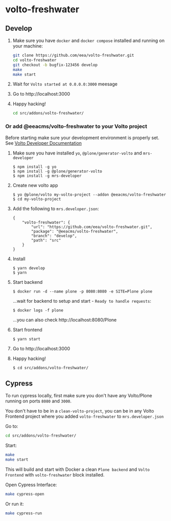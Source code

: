 # volto-freshwater

## Develop

1. Make sure you have `docker` and `docker compose` installed and running on your machine:

    ```Bash
    git clone https://github.com/eea/volto-freshwater.git
    cd volto-freshwater
    git checkout -b bugfix-123456 develop
    make
    make start
    ```

1. Wait for `Volto started at 0.0.0.0:3000` meesage

1. Go to http://localhost:3000

1.  Happy hacking!

    ```Bash
    cd src/addons/volto-freshwater/
    ```

### Or add @eeacms/volto-freshwater to your Volto project

Before starting make sure your development environment is properly set. See [Volto Developer Documentation](https://docs.voltocms.com/getting-started/install/)

1.  Make sure you have installed `yo`, `@plone/generator-volto` and `mrs-developer`

        $ npm install -g yo
        $ npm install -g @plone/generator-volto
        $ npm install -g mrs-developer

1.  Create new volto app

        $ yo @plone/volto my-volto-project --addon @eeacms/volto-freshwater
        $ cd my-volto-project

1.  Add the following to `mrs.developer.json`:

        {
            "volto-freshwater": {
                "url": "https://github.com/eea/volto-freshwater.git",
                "package": "@eeacms/volto-freshwater",
                "branch": "develop",
                "path": "src"
            }
        }

1.  Install

        $ yarn develop
        $ yarn

1.  Start backend

        $ docker run -d --name plone -p 8080:8080 -e SITE=Plone plone

    ...wait for backend to setup and start - `Ready to handle requests`:

        $ docker logs -f plone

    ...you can also check http://localhost:8080/Plone

1.  Start frontend

        $ yarn start

1.  Go to http://localhost:3000

1.  Happy hacking!

        $ cd src/addons/volto-freshwater/

## Cypress

To run cypress locally, first make sure you don't have any Volto/Plone running on ports `8080` and `3000`.

You don't have to be in a `clean-volto-project`, you can be in any Volto Frontend
project where you added `volto-freshwater` to `mrs.developer.json`

Go to:

  ```BASH
  cd src/addons/volto-freshwater/
  ```

Start:

  ```Bash
  make
  make start
  ```

This will build and start with Docker a clean `Plone backend` and `Volto Frontend` with `volto-freshwater` block installed.

Open Cypress Interface:

  ```Bash
  make cypress-open
  ```

Or run it:

  ```Bash
  make cypress-run
  ```
